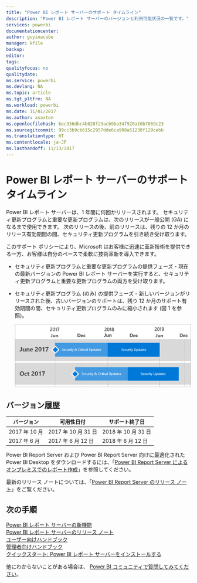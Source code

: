 ```yaml
---
title: "Power BI レポート サーバーのサポート タイムライン"
description: "Power BI レポート サーバーのバージョンと利用可能状況の一覧です。"
services: powerbi
documentationcenter: 
author: guyinacube
manager: kfile
backup: 
editor: 
tags: 
qualityfocus: no
qualitydate: 
ms.service: powerbi
ms.devlang: NA
ms.topic: article
ms.tgt_pltfrm: NA
ms.workload: powerbi
ms.date: 11/01/2017
ms.author: asaxton
ms.openlocfilehash: bec336dbc4b028f23acb9ba34f920a10b7869c23
ms.sourcegitcommit: 99cc3b9cb615c2957dde6ca908a51238f129cebb
ms.translationtype: HT
ms.contentlocale: ja-JP
ms.lasthandoff: 11/13/2017
---
```

# <a name="support-timeline-for-power-bi-report-server"></a>Power BI レポート サーバーのサポート タイムライン
Power BI レポート サーバーは、1 年間に何回かリリースされます。 セキュリティ更新プログラムと重要な更新プログラムは、次のリリースが一般公開 (GA) になるまで使用できます。 次のリリースの後、前のリリースは、残りの 12 か月のリリース有効期間の間、セキュリティ更新プログラムを引き続き受け取ります。

このサポート ポリシーにより、Microsoft はお客様に迅速に革新技術を提供できる一方、お客様は自分のペースで柔軟に技術革新を導入できます。

* セキュリティ更新プログラムと重要な更新プログラムの提供フェーズ - 現在の最新バージョンの Power BI レポート サーバーを実行すると、セキュリティ更新プログラムと重要な更新プログラムの両方を受け取ります。
* セキュリティ更新プログラム (のみ) の提供フェーズ - 新しいバージョンがリリースされた後、古いバージョンのサポートは、残り 12 か月のサポート有効期間の間、セキュリティ更新プログラムのみに縮小されます (図 1 を参照)。

    ![サポート期間を示すグラフ](media/support-timeline/reportserver-support-lifecycle.png)

## <a name="version-history"></a>バージョン履歴
| **バージョン** | **可用性日付** | **サポート終了日** |
| --- | --- | --- |
| 2017 年 10 月 |2017 年 10 月 31 日 |2018 年 10 月 31 日 |
| 2017 年 6 月 |2017 年 6 月 12 日 |2018 年 6 月 12 日 |

Power BI Report Server および Power BI Report Server 向けに最適化された Power BI Desktop をダウンロードするには、「[Power BI Report Server によるオンプレミスでのレポート作成](https://powerbi.microsoft.com/report-server/)」を参照してください。

最新のリリース ノートについては、「[Power BI Report Server のリリース ノート](release-notes.md)」をご覧ください。

## <a name="next-steps"></a>次の手順
[Power BI レポート サーバーの新機能](whats-new.md)  
[Power BI レポート サーバーのリリース ノート](release-notes.md)  
[ユーザー向けハンドブック](user-handbook-overview.md)  
[管理者向けハンドブック](admin-handbook-overview.md)  
[クイックスタート: Power BI レポート サーバーをインストールする](quickstart-install-report-server.md)  

他にわからないことがある場合は、 [Power BI コミュニティで質問してみてください](https://community.powerbi.com/)。

